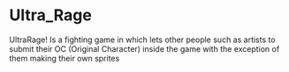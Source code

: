 # Ultra_Rage
UltraRage! Is a fighting game in which lets other people such as artists to submit their OC (Original Character) inside the game with the exception of them making their own sprites
